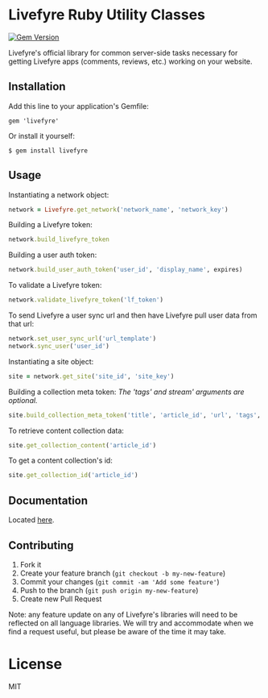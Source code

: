 # Livefyre Ruby Utility Classes
[![Gem Version](https://badge.fury.io/rb/livefyre.png)](http://badge.fury.io/rb/livefyre)

Livefyre's official library for common server-side tasks necessary for getting Livefyre apps (comments, reviews, etc.) working on your website.

## Installation

Add this line to your application's Gemfile:

    gem 'livefyre'

Or install it yourself:

    $ gem install livefyre

## Usage

Instantiating a network object:

```ruby
network = Livefyre.get_network('network_name', 'network_key')
```

Building a Livefyre token:

```ruby
network.build_livefyre_token
```

Building a user auth token:

```ruby
network.build_user_auth_token('user_id', 'display_name', expires)
```

To validate a Livefyre token:

```ruby
network.validate_livefyre_token('lf_token')
```

To send Livefyre a user sync url and then have Livefyre pull user data from that url:

```ruby
network.set_user_sync_url('url_template')
network.sync_user('user_id')
```

Instantiating a site object:

```ruby
site = network.get_site('site_id', 'site_key')
```

Building a collection meta token:
*The 'tags' and stream' arguments are optional.*

```ruby
site.build_collection_meta_token('title', 'article_id', 'url', 'tags', 'stream')
```

To retrieve content collection data:

```ruby
site.get_collection_content('article_id')
```

To get a content collection's id:

```ruby
site.get_collection_id('article_id')
```

## Documentation

Located [here](http://answers.livefyre.com/developers/libraries).

## Contributing

1. Fork it
2. Create your feature branch (`git checkout -b my-new-feature`)
3. Commit your changes (`git commit -am 'Add some feature'`)
4. Push to the branch (`git push origin my-new-feature`)
5. Create new Pull Request

Note: any feature update on any of Livefyre's libraries will need to be reflected on all language libraries. We will try and accommodate when we find a request useful, but please be aware of the time it may take.

License
=======

MIT